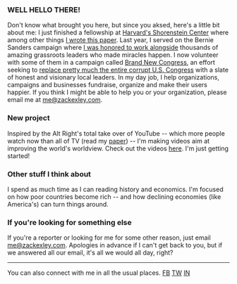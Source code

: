 ### WELL HELLO THERE!
Don't know what brought you here, but since you aksed, here's a little bit about me: I just finished a fellowship at [Harvard's Shorenstein Center](http://news.harvard.edu/gazette/story/newsplus/shorenstein-center-announces-spring-2017-fellows/) where among other things  [I wrote this paper](https://shorensteincenter.org/anatomy-of-alt-right-youtuber/). Last year, I served on the Bernie Sanders campaign where [I was honored to work alongside](https://www.bloomberg.com/politics/features/2016-02-24/behind-bernie-sanders-revolution-lies-a-meticulously-engineered-grassroots-network) thousands of amazing grassroots leaders who made miracles happen. I now volunteer with some of them in a campaign called [Brand New Congress](http://brandnewcongress.org), an effort seeking to [replace pretty much the entire corrupt U.S. Congress](https://www.thenation.com/article/is-brand-new-congress-the-future-of-progressive-politics/) with a slate of honest and visionary local leaders. In my day job, I help organizations, campaigns and businesses fundraise, organize and make their users happier. If you think I might be able to help you or your organization, please email me at [me@zackexley.com](mailto:me@zackexley.com).

### New project

Inspired by the Alt Right's total take over of YouTube -- which more people watch now than all of TV (read my [paper](https://shorensteincenter.org/anatomy-of-alt-right-youtuber/)) -- I'm making videos aim at improving the world's worldview. Check out the videos [here](https://www.youtube.com/channel/UCVrE6_b8mFBXkodk6gO54rg). I'm just getting started!

### Other stuff I think about
I spend as much time as I can reading history and economics. I'm focused on how poor countries become rich -- and how declining economies (like America's) can turn things around.

### If you're looking for something else 
If you're a reporter or looking for me for some other reason, just email me@zackexley.com. Apologies in advance if I can't get back to you, but if we answered all our email, it's all we would all day, right? 

_______

You can also connect with me in all the usual places. 
[FB](http://facebook.com) [TW](http://twitter.com/zackexley) [IN](https://www.instagram.com/zackexley/)
